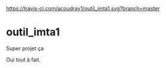 https://travis-ci.com/acoudray1/outil_imta1.svg?branch=master

# outil_imta1

Super projet ça

Oui tout à fait.